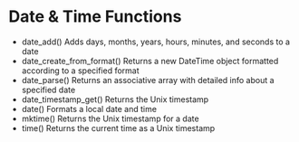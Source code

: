 # Date & Time Functions

- date_add()	Adds days, months, years, hours, minutes, and seconds to a date
- date_create_from_format()	Returns a new DateTime object formatted according to a specified format
- date_parse()	Returns an associative array with detailed info about a specified date
- date_timestamp_get()	Returns the Unix timestamp
- date()	Formats a local date and time
- mktime()	Returns the Unix timestamp for a date
- time()	Returns the current time as a Unix timestamp
